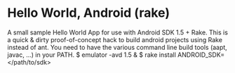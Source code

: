 # Hello World, Android (rake)

A small sample Hello World App for use with Android SDK 1.5 + Rake. This is a quick & dirty proof-of-concept hack to build android projects using Rake instead of ant. You need to have the various command line build tools (aapt, javac, ...) in your PATH.
    $ emulator -avd 1.5 &
    $ rake install ANDROID_SDK=</path/to/sdk>
